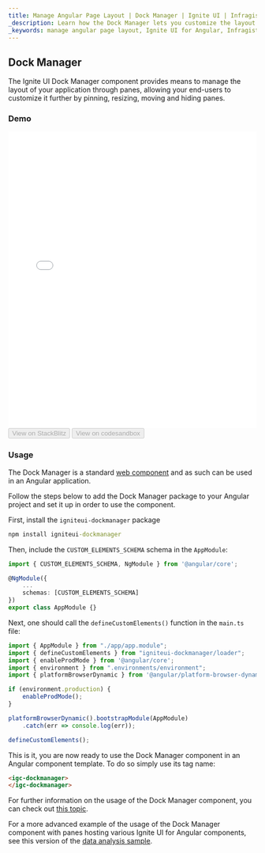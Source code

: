```yaml
---
title: Manage Angular Page Layout | Dock Manager | Ignite UI | Infragistics
_description: Learn how the Dock Manager lets you customize the layout of your Angular application via panes that can be pinned, resized, moved, and hidden.
_keywords: manage angular page layout, Ignite UI for Angular, Infragistics
---
```

## Dock Manager

The Ignite UI Dock Manager component provides means to manage the layout of your application through panes, allowing your end-users to customize it further by pinning, resizing, moving and hiding panes.

### Demo

<div class="sample-container loading" style="height: 600px">
    <iframe id="dock-manager-overview-iframe" src='{environment:demosBaseUrl}/layouts/dock-manager-sample' width="100%" height="100%" seamless frameBorder="0" onload="onXPlatSampleIframeContentLoaded(this);"></iframe>
</div>
<div>
    <button data-localize="stackblitz" disabled class="stackblitz-btn" data-iframe-id="dock-manager-overview-iframe" data-demos-base-url="{environment:demosBaseUrl}">View on StackBlitz
    </button>
<button data-localize="codesandbox" disabled class="codesandbox-btn" data-iframe-id="dock-manager-overview-iframe" data-demos-base-url="{environment:demosBaseUrl}">View on codesandbox
    </button>
</div>

<div class="divider--half"></div>


### Usage
The Dock Manager is a standard [web component](https://developer.mozilla.org/en-US/docs/Web/Web_Components) and as such can be used in an Angular application.

Follow the steps below to add the Dock Manager package to your Angular project and set it up in order to use the component.

First, install the `igniteui-dockmanager` package

```cmd
npm install igniteui-dockmanager
```

Then, include the `CUSTOM_ELEMENTS_SCHEMA` schema in the `AppModule`:

```typescript
import { CUSTOM_ELEMENTS_SCHEMA, NgModule } from '@angular/core';

@NgModule({
    ...
    schemas: [CUSTOM_ELEMENTS_SCHEMA]
})
export class AppModule {}
```
Next, one should call the `defineCustomElements()` function in the `main.ts` file:

```typescript
import { AppModule } from "./app/app.module";
import { defineCustomElements } from "igniteui-dockmanager/loader";
import { enableProdMode } from '@angular/core';
import { environment } from ".environments/environment";
import { platformBrowserDynamic } from '@angular/platform-browser-dynamic';

if (environment.production) {
    enableProdMode();
}

platformBrowserDynamic().bootstrapModule(AppModule)
    .catch(err => console.log(err));

defineCustomElements();
```

This is it, you are now ready to use the Dock Manager component in an Angular component template. To do so simply use its tag name:

```html
<igc-dockmanager>
</igc-dockmanager>
```

For further information on the usage of the Dock Manager component, you can check out [this topic]({environment:infragisticsBaseUrl}/products/ignite-ui-web-components/web-components/components/dock-manager.html).

For a more advanced example of the usage of the Dock Manager component with panes hosting various Ignite UI for Angular components, see this version of the [data analysis sample](./general/framework-and-features/data-analysis.md#data-analysis-with-dockmanager).
